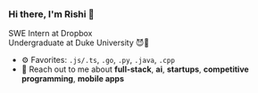 ### Hi there, I'm Rishi 👋

SWE Intern at Dropbox<br>
Undergraduate at Duke University 😈💙<br>

- ⚙️ Favorites: `.js/.ts`, `.go`, `.py`, `.java`, `.cpp`
- 💬 Reach out to me about **full-stack**, **ai**, **startups**, **competitive programming**, **mobile apps**
